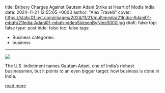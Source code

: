 title: Bribery Charges Against Gautam Adani Strike at Heart of Modis India
date: 2024-11-21 12:55:05 +0000
author: "Alex Travelli"
cover: https://static01.nyt.com/images/2024/11/21/multimedia/21India-Adani01-mbqh/21India-Adani01-mbqh-videoSixteenByNine3000.jpg
draft: false
top: false
type: post
hide: false
toc: false
tags:
  - Business
categories:
  - business
---

![](https://static01.nyt.com/images/2024/11/21/multimedia/21India-Adani01-mbqh/21India-Adani01-mbqh-videoSixteenByNine3000.jpg)

The U.S. indictment names Gautam Adani, one of India’s richest businessmen, but it points to an even bigger target: how business is done in India.

[read more](https://www.nytimes.com/2024/11/21/business/gautam-adani-bribery-indictment.html)
